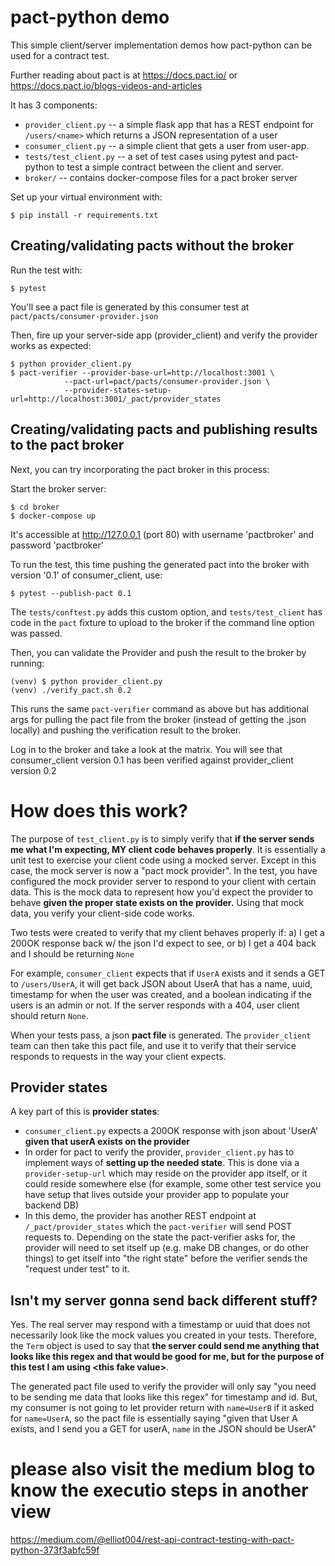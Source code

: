 pact-python demo
================

This simple client/server implementation demos how pact-python can be used for a contract test.

Further reading about pact is at https://docs.pact.io/ or https://docs.pact.io/blogs-videos-and-articles

It has 3 components:
* `provider_client.py` -- a simple flask app that has a REST endpoint for `/users/<name>` which returns a JSON representation of a user
* `consumer_client.py` -- a simple client that gets a user from user-app.
* `tests/test_client.py` -- a set of test cases using pytest and pact-python to test a simple
contract between the client and server.
* `broker/` -- contains docker-compose files for a pact broker server

Set up your virtual environment with:

```
$ pip install -r requirements.txt
```

## Creating/validating pacts without the broker

Run the test with:
```
$ pytest
```

You'll see a pact file is generated by this consumer test at `pact/pacts/consumer-provider.json`

Then, fire up your server-side app (provider_client) and verify the provider works as expected:
```
$ python provider_client.py
$ pact-verifier --provider-base-url=http://localhost:3001 \
            --pact-url=pact/pacts/consumer-provider.json \
            --provider-states-setup-url=http://localhost:3001/_pact/provider_states
```

## Creating/validating pacts and publishing results to the pact broker
Next, you can try incorporating the pact broker in this process:

Start the broker server:
```
$ cd broker
$ docker-compose up
```
It's accessible at http://127.0.0.1 (port 80) with username 'pactbroker' and password 'pactbroker'


To run the test, this time pushing the generated pact into the broker with version '0.1' of consumer_client, use:
```
$ pytest --publish-pact 0.1
```

The `tests/conftest.py` adds this custom option, and `tests/test_client` has code in the `pact` fixture to upload to the broker if the command line option was passed.


Then, you can validate the Provider and push the result to the broker by running:
```
(venv) $ python provider_client.py
(venv) ./verify_pact.sh 0.2
```

This runs the same `pact-verifier` command as above but has additional args for pulling the pact file from the broker (instead of getting the .json locally) and pushing the verification result to the broker.

Log in to the broker and take a look at the matrix. You will see that consumer_client version 0.1 has been verified against provider_client version 0.2


How does this work?
===================

The purpose of `test_client.py` is to simply verify that **if the server sends me what I'm expecting, MY client code behaves properly**. It is essentially a unit test to exercise your client code using a mocked server. Except in this case, the mock server is now a "pact mock provider". In the test, you have configured the mock provider server to respond to your client with certain data. This is the mock data to represent how you'd expect the provider to behave **given the proper state exists on the provider.** Using that mock data, you verify your client-side code works.

Two tests were created to verify that my client behaves properly if: a) I get a 200OK response back w/ the json I'd expect to see, or b) I get a 404 back and I should be returning `None`

For example, `consumer_client` expects that if `UserA` exists and it sends a GET to `/users/UserA`, it will get back JSON about UserA that has a name, uuid, timestamp for when the user was created, and a boolean indicating if the users is an admin or not. If the server responds with a 404, user client should return `None`.

When your tests pass, a json **pact file** is generated. The `provider_client` team can then take this pact file, and use it to verify that their service responds to requests in the way your client expects.

## Provider states

A key part of this is **provider states**:
* `consumer_client.py` expects a 200OK response with json about 'UserA' **given that userA exists on the provider**
* In order for pact to verify the provider, `provider_client.py` has to implement ways of **setting up the needed state**. This is done via a `provider-setup-url` which may reside on the provider app itself, or it could reside somewhere else (for example, some other test service you have setup that lives outside your provider app to populate your backend DB)
* In this demo, the provider has another REST endpoint at `/_pact/provider_states` which the `pact-verifier` will send POST requests to. Depending on the state the pact-verifier asks for, the provider will need to set itself up (e.g. make DB changes, or do other things) to get itself into "the right state" before the verifier sends the "request under test" to it.

## Isn't my server gonna send back different stuff?
Yes. The real server may respond with a timestamp or uuid that does not necessarily look like the mock values you created in your tests. Therefore, the `Term` object is used to say that **the server could send me anything that looks like this regex and that would be good for me, but for the purpose of this test I am using \<this fake value\>**.

The generated pact file used to verify the provider will only say "you need to be sending me data that looks like this regex" for timestamp and id. But, my consumer is not going to let provider return with `name=UserB` if it asked for `name=UserA`, so the pact file is essentially saying "given that User A exists, and I send you a GET for userA, `name` in the JSON should be UserA"


# please also visit the medium blog to know the executio steps in another view

https://medium.com/@elliot004/rest-api-contract-testing-with-pact-python-373f3abfc59f
